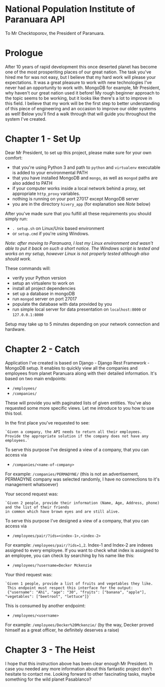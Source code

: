 # National Population Institute of Paranuara API

To Mr Checktoporov, the President of Paranuara.

# Prologue

After 10 years of rapid development this once deserted planet has become one of the most prosperiting places of our great nation.
The task you've hired me for was not easy, but I believe that my hard work will please your expectations. It was a great pleasure
to work with new technologies I've never had an opportunity to work with. MongoDB for example, Mr President, why haven't our great nation
used it before! My rough beginner approach to the topic seems to be working, but it looks like there's a lot to improve in 
this field. I believe that my work will be the first step to better understanding of this piece of engineering and an occasion to improve 
our older systems as well! Below you'll find a walk through that will guide you throughout the system I've created.

# Chapter 1 - Set Up

Dear Mr President, to set up this project, please make sure for your own comfort:
 - that you're using Python 3 and path to `python` and `virtualenv` executable is added to your environmental PATH
 - that you have installed MongoDB and `mongo`, as well as `mongod` paths are also added to PATH
 - if your computer works inside a local network behind a proxy, set appropriate `http_proxy` variables.
 - nothing is running on your port 27017 except MongoDB server
 - you are in the directory `hivery_app` (for explanation see *Note* below)

After you've made sure that you fulfill all these requirements you should simply run:
 - `. setup.sh` on Linux/Unix based environment
 - or `setup.cmd` if you're using Windows.
 
*Note: after moving to Paranuara, I lost my Linux environment and wasn't able to put it back on such a 
short notice. The Windows script is tested and works on my setup, however Linux is not properly tested although also should work.*

These commands will:
 - verify your Python version
 - setup an virtualenv to work on
 - install all project dependencies
 - set up a database in mongoDB
 - run `mongod` server on port 27017
 - populate the database with data provided by you
 - run simple local server for data presentation on `localhost:8000` or `127.0.0.1:8000`

Setup may take up to 5 minutes depending on your network connection and hardware.

# Chapter 2 - Catch

Application I've created is based on Django - Django Rest Framework - MongoDB setup. 
It enables to quickly view all the companies and employees from planet Paranuara along with their detailed information.
It's based on two main endpoints:
 - `/employees/`
 - `/companies/`
 
These will provide you with paginated lists of given entities. You've also requested some more specific views.
Let me introduce to you how to use this tool.

In the first place you've requested to see:

    `Given a company, the API needs to return all their employees. 
    Provide the appropriate solution if the company does not have any employees.`

To serve this purpose I've designed a view of a company, that you can access via
 - `/companies/<name-of-company>`

For example: `/companies/PERMADYNE/` (this is not an advertisement, PERMADYNE company was selected randomly, I have no connections to it's management whatsoever)

Your second request was:

    `Given 2 people, provide their information (Name, Age, Address, phone) and the list of their friends 
    in common which have brown eyes and are still alive.
    
To serve this purpose I've designed a view of a company, that you can access via
 - `/employees/pair/?ids=<index-1>,<index-2>`

For example: `/employees/pair/?ids=1,2`. Index-1 and Index-2 are indexes assigned to every employee. If you want to check
what index is assigned to an employee, you can check by searching by his name like this:
 - `/employees/?username=Decker Mckenzie`
 
Your third request was:

    `Given 1 people, provide a list of fruits and vegetables they like. 
     This endpoint must respect this interface for the output:
     {"username": "Ahi", "age": "30", "fruits": ["banana", "apple"], "vegetables": ["beetroot", "lettuce"]}`
 
This is consumed by another endpoimt:

 - `/employees/<username>`

For example: `/employees/Decker%20Mckenzie/` (by the way, Decker proved himself as a great officer, he definitely deserves a raise)

# Chapter 3 - The Heist

I hope that this instruction above has been clear enough Mr President. In case you needed any more information about this
fantastic project don't hesitate to contact me. Looking forward to other fascinating tasks, maybe something for the wild planet Pasablanco?
